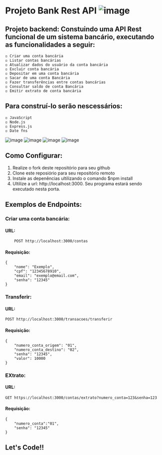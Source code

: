 # Projeto Bank Rest API ![image](https://github.com/vthifane/desafio-backend-modulo-02-sistema-bancario-b2b-ifood-t09/assets/131800429/409f5a8d-271a-4062-a00d-6a8ecb608028)
## Projeto backend: Constuindo uma API Rest funcional de um sistema bancário, executando as funcionalidades a seguir: 

    ◽ Criar uma conta bancária
    ◽ Listar contas bancárias
    ◽ Atualizar dados do usuário da conta bancária
    ◽ Excluir conta bancária
    ◽ Depositar em uma conta bancária                                              
    ◽ Sacar de uma conta Bancária
    ◽ Fazer transferências entre contas bancárias
    ◽ Consultar saldo de conta Bancária
    ◽ Emitir extrato de conta bancária

## Para construí-lo serão nescessários: 
    
    ◽ JavaScript
    ◽ Node.js            
    ◽ Express.js
    ◽ Date fns
    
![image](https://github.com/vthifane/desafio-backend-modulo-02-sistema-bancario-b2b-ifood-t09/assets/131800429/51b9ccbc-13b3-4daf-969c-65e0e06a222d) ![image](https://github.com/vthifane/desafio-backend-modulo-02-sistema-bancario-b2b-ifood-t09/assets/131800429/e0a61029-0757-48b1-8200-137de6c70168) ![image](https://github.com/vthifane/desafio-backend-modulo-02-sistema-bancario-b2b-ifood-t09/assets/131800429/bf8a746f-2102-4e24-8b04-c7c0508d9ff8) ![image](https://github.com/vthifane/desafio-backend-modulo-02-sistema-bancario-b2b-ifood-t09/assets/131800429/e1370499-455a-4814-a510-e15c296d8593)

## Como Configurar:

1. Realize o fork deste repositório para seu github
2. Clone este reposiório para seu repositório remoto
3. Instale as depenências ultilizando o comando $npm install
4. Ultilize a url: http://localhost:3000. Seu programa estará sendo executado nesta porta.

## Exemplos de Endpoints:

### Criar uma conta bancária:

#### URL:

        POST http://localhost:3000/contas
        
#### Requisição:

    {
        "nome": "Exemplo",
        "cpf": "12345678910",
        "email": "exemplo@email.com",
        "senha": "12345"
    }
    
### Transferir: 

#### URL:

    POST http://localhost:3000/transacoes/transferir
    
#### Requisição:

    {
        "numero_conta_origem": "01",
        "numero_conta_destino": "02",
        "senha": "12345",
        "valor": 10000
    }

### EXtrato: 

#### URL:

    GET https://localhost:3000/contas/extrato?numero_conta=123&senha=123

#### Requisição: 

    {
        "numero_conta":"01",
        "senha": "12345"
    }

## Let's Code!!
